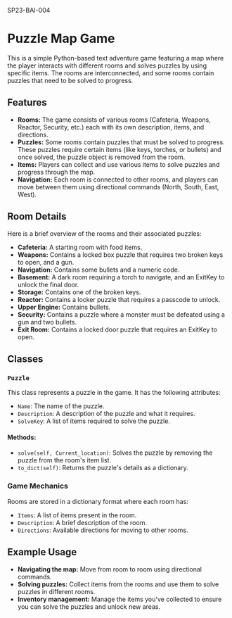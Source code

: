 SP23-BAI-004

# Puzzle Map Game

This is a simple Python-based text adventure game featuring a map where the player interacts with different rooms and solves puzzles by using specific items. The rooms are interconnected, and some rooms contain puzzles that need to be solved to progress.

## Features
- **Rooms:** The game consists of various rooms (Cafeteria, Weapons, Reactor, Security, etc.) each with its own description, items, and directions.
- **Puzzles:** Some rooms contain puzzles that must be solved to progress. These puzzles require certain items (like keys, torches, or bullets) and once solved, the puzzle object is removed from the room.
- **Items:** Players can collect and use various items to solve puzzles and progress through the map.
- **Navigation:** Each room is connected to other rooms, and players can move between them using directional commands (North, South, East, West).

## Room Details
Here is a brief overview of the rooms and their associated puzzles:

- **Cafeteria:** A starting room with food items.
- **Weapons:** Contains a locked box puzzle that requires two broken keys to open, and a gun.
- **Navigation:** Contains some bullets and a numeric code.
- **Basement:** A dark room requiring a torch to navigate, and an ExitKey to unlock the final door.
- **Storage:** Contains one of the broken keys.
- **Reactor:** Contains a locker puzzle that requires a passcode to unlock.
- **Upper Engine:** Contains bullets.
- **Security:** Contains a puzzle where a monster must be defeated using a gun and two bullets.
- **Exit Room:** Contains a locked door puzzle that requires an ExitKey to open.

## Classes

### `Puzzle`
This class represents a puzzle in the game. It has the following attributes:
- `Name`: The name of the puzzle.
- `Description`: A description of the puzzle and what it requires.
- `SolveKey`: A list of items required to solve the puzzle.

#### Methods:
- `solve(self, Current_location)`: Solves the puzzle by removing the puzzle from the room's item list.
- `to_dict(self)`: Returns the puzzle's details as a dictionary.

### Game Mechanics
Rooms are stored in a dictionary format where each room has:
- `Items`: A list of items present in the room.
- `Description`: A brief description of the room.
- `Directions`: Available directions for moving to other rooms.

## Example Usage

- **Navigating the map:** Move from room to room using directional commands.
- **Solving puzzles:** Collect items from the rooms and use them to solve puzzles in different rooms.
- **Inventory management:** Manage the items you've collected to ensure you can solve the puzzles and unlock new areas.
